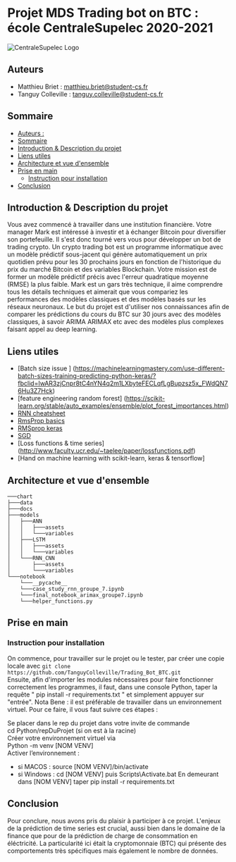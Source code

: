 # Projet MDS Trading bot on BTC : école CentraleSupelec 2020-2021 

![CentraleSupelec Logo](https://www.centralesupelec.fr/sites/all/themes/cs_theme/medias/common/images/intro/logo_nouveau.jpg)

## Auteurs 
* Matthieu Briet : matthieu.briet@student-cs.fr
* Tanguy Colleville : tanguy.colleville@student-cs.fr

## Sommaire
  - [Auteurs :](#auteurs-)
  - [Sommaire](#sommaire)
  - [Introduction & Description du projet](#introduction--description-du-projet)
  - [Liens utiles](#liens-utiles)
  - [Architecture et vue d'ensemble](#architecture-et-vue-densemble)
  - [Prise en main](#prise-en-main)
    - [Instruction pour installation](#instruction-pour-installation)
  - [Conclusion](#conclusion)

## Introduction & Description du projet
Vous avez commencé à travailler dans une institution financière. Votre manager Mark est intéressé à investir et à échanger Bitcoin pour diversifier son portefeuille. Il s'est donc tourné vers vous pour développer un bot de trading crypto.
Un crypto trading bot est un programme informatique avec un modèle prédictif sous-jacent qui génère automatiquement un prix quotidien prévu pour les 30 prochains jours en fonction de l'historique du prix du marché Bitcoin et des variables Blockchain.
Votre mission est de former un modèle prédictif précis avec l'erreur quadratique moyenne (RMSE) la plus faible. Mark est un gars très technique, il aime comprendre tous les détails techniques et aimerait que vous compariez les performances des modèles classiques et des modèles basés sur les réseaux neuronaux.
Le but du projet est d'utiliser nos connaissances afin de comparer les prédictions du cours du BTC sur 30 jours avec des modèles classiques, à savoir ARIMA ARIMAX etc avec des modèles plus complexes faisant appel au deep learning. 

## Liens utiles 
* [Batch size issue ] (https://machinelearningmastery.com/use-different-batch-sizes-training-predicting-python-keras/?fbclid=IwAR3zjCnpr8tC4nYN4q2m1LXbyteFECLqfLgBupzsz5x_FWdQN76Hu3Z7Hck)
* [feature engineering random forest] (https://scikit-learn.org/stable/auto_examples/ensemble/plot_forest_importances.html)
* [RNN cheatsheet](https://stanford.edu/~shervine/teaching/cs-230/cheatsheet-recurrent-neural-networks)
* [ RmsProp basics ](https://towardsdatascience.com/a-look-at-gradient-descent-and-rmsprop-optimizers-f77d483ef08b)
* [ RMSprop keras](https://keras.io/api/optimizers/rmsprop/)
* [SGD](https://scikit-learn.org/stable/modules/sgd.html)
* [Loss functions & time series] (http://www.faculty.ucr.edu/~taelee/paper/lossfunctions.pdf)
* [Hand on machine learning with scikit-learn, keras & tensorflow]


## Architecture et vue d'ensemble
```
───chart
├───data
├───docs
├───models
│   ├───ANN
│   │   ├───assets
│   │   └───variables
│   ├───LSTM
│   │   ├───assets
│   │   └───variables
│   └───RNN_CNN
│       ├───assets
│       └───variables
└───notebook
    └───__pycache__
    └───case_study_rnn_groupe_7.ipynb
    └───final_notebook_arimax_groupe7.ipynb
    └───helper_functions.py

```


## Prise en main 
### Instruction pour installation 
On commence, pour travailler sur le projet ou le tester, par créer une copie locale avec `git clone https://github.com/TanguyColleville/Trading_Bot_BTC.git`  
Ensuite, afin d'importer les modules nécessaires pour faire fonctionner correctement les programmes, il faut, dans une console Python, taper la requête " pip install -r requirements.txt " et simplement appuyer sur "entrée".
Nota Bene : il est préférable de travailler dans un environnement virtuel. Pour ce faire, il vous faut suivre ces étapes :  

Se placer dans le rep du projet dans votre invite de commande  
cd Python/repDuProjet (si on est à la racine)  
Créer votre environnement virtuel via   
Python -m venv [NOM VENV]  
Activer l’environnement :   

* si MACOS :
        source [NOM VENV]/bin/activate
* si Windows :
        cd [NOM VENV] puis Scripts\Activate.bat
En demeurant dans [NOM VENV] taper pip install -r requirements.txt

## Conclusion 
Pour conclure, nous avons pris du plaisir à participer à ce projet. L'enjeux de la prédiction de time series est crucial, aussi bien dans le domaine de la finance que pour de la prédiction de charge de consommation en éléctricité. La particularité ici était la cryptomonnaie (BTC) qui présente des comportements très spécifiques mais également le nombre de données. 
